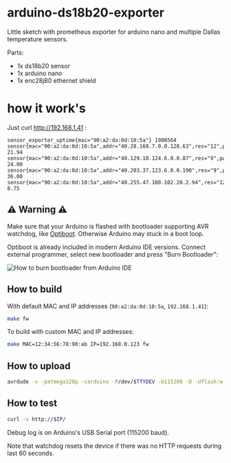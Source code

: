 # arduino-ds18b20-exporter
Little sketch with prometheus exporter for arduino nano and multiple Dallas temperature sensors.

Parts:
 * 1x ds18b20 sensor
 * 1x arduino nano
 * 1x enc28j80 ethernet shield

# how it work's
Just curl http://192.168.1.41 :
```
sensor_exporter_uptime{mac="90:a2:da:0d:10:5a"} 1908564
sensor{mac="90:a2:da:0d:10:5a",addr="40.28.168.7.0.0.128.63",res="12",pwr="parasite"} 21.94
sensor{mac="90:a2:da:0d:10:5a",addr="40.129.18.124.6.0.0.87",res="9",pwr="external"} 24.00
sensor{mac="90:a2:da:0d:10:5a",addr="40.203.37.123.6.0.0.190",res="9",pwr="external"} 36.00
sensor{mac="90:a2:da:0d:10:5a",addr="40.255.47.100.102.20.2.94",res="12",pwr="external"} 8.75
```

## ⚠️ Warning ⚠️

Make sure that your Arduino is flashed with bootloader supporting AVR watchdog,
like [Optiboot](https://github.com/Optiboot/optiboot). Otherwise Arduino may
stuck in a boot loop.

Optiboot is already included in modern Arduino IDE versions. Connect external
programmer, select new bootloader and press "Burn Bootloader":

![How to burn bootloader from Arduino IDE](README.files/burn-bootloader.png)

## How to build

With default MAC and IP addresses (`90:a2:da:0d:10:5a`, `192.168.1.41`):

```bash
make fw
```

To build with custom MAC and IP addresses:

```bash
make MAC=12:34:56:78:90:ab IP=192.168.0.123 fw
```

## How to upload

```bash
avrdude -v -patmega328p -carduino -P/dev/$TTYDEV -b115200 -D -Uflash:w:fw/arduino-ds18b20-exporter-$MAC-$IP.hex:i
```

## How to test

```bash
curl -v http://$IP/
```

Debug log is on Arduino's USB Serial port (115200 baud).

Note that watchdog resets the device if there was no HTTP requests during
last 60 seconds.
